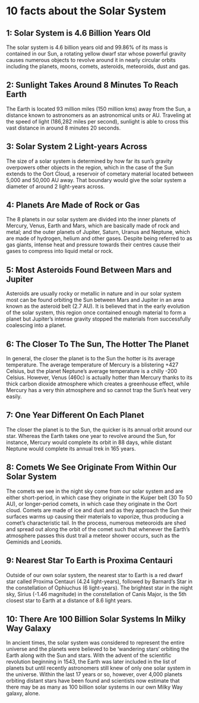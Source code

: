 # 10 facts about the Solar System

## 1: Solar System is 4.6 Billion Years Old

The solar system is 4.6 billion years old and 99.86% of its mass is contained in our Sun, a rotating yellow dwarf star whose powerful gravity causes numerous objects to revolve  around it in nearly circular orbits including the planets, moons, comets, asteroids, meteoroids, dust and gas.

## 2: Sunlight Takes Around 8 Minutes To Reach Earth

The Earth is located 93 million miles (150 million kms) away from the Sun, a distance known to astronomers as an astronomical units or AU. Traveling at the speed of light (186,282 miles per second), sunlight is able to cross this vast distance in around 8 minutes 20 seconds.

## 3: Solar System 2 Light-years Across

The size of a solar system is determined by how far its sun’s gravity overpowers other objects in the region, which in the case of the Sun extends to the Oort Cloud, a reservoir of cometary material located between 5,000 and 50,000 AU away. That boundary would give the solar system a diameter of around 2 light-years across.

## 4: Planets Are Made of Rock or Gas

The 8 planets in our solar system are divided into the inner planets of Mercury, Venus, Earth and Mars, which are basically made of rock and metal; and the outer planets of Jupiter, Saturn, Uranus and Neptune, which are made of hydrogen, helium and other gases. Despite being referred to as gas giants, intense heat and pressure towards their centres cause their gases to compress into liquid metal or rock.

## 5: Most Asteroids Found Between Mars and Jupiter

Asteroids are usually rocky or metallic in nature and in our solar system most can be found orbiting the Sun between Mars and Jupiter in an area known as the asteroid belt (2.7 AU). It is believed that in the early evolution of the solar system, this region once contained enough material to form a planet but Jupiter’s intense gravity stopped the materials from successfully coalescing into a planet.

## 6: The Closer To The Sun, The Hotter The Planet

In general, the closer the planet is to the Sun the hotter is its average temperature. The average temperature of Mercury is a blistering +427 Celsius, but the planet Neptune’s average temperature is a chilly -200 Celsius. However, Venus (460c) is actually hotter than Mercury thanks to its thick carbon dioxide atmosphere which creates a greenhouse effect, while Mercury has a very thin atmosphere and so cannot trap the Sun’s heat very easily.

## 7: One Year Different On Each Planet

The closer the planet is to the Sun, the quicker is its annual orbit around our star. Whereas the Earth takes one year to revolve around the Sun, for instance, Mercury would complete its orbit in 88 days, while distant Neptune would complete its annual trek in 165 years.

## 8: Comets We See Originate From Within Our Solar System

The comets we see in the night sky come from our solar system and are either short-period, in which case they originate in the Kuiper belt (30 To 50 AU), or longer-period comets, in which case they originate in the Oort cloud. Comets are made of ice and dust and as they approach the Sun their surfaces warms up causing their materials to vaporize, thus producing a comet’s characteristic tail. In the process, numerous meteoroids are shed and spread out along the orbit of the comet such that whenever the Earth’s atmosphere passes this dust trail a meteor shower occurs, such as the Geminids and Leonids.

## 9: Nearest Star To Earth is Proxima Centauri

Outside of our own solar system, the nearest star to Earth is a red dwarf star called Proxima Centauri (4.24 light-years), followed by Barnard’s Star in the constellation of Ophiuchus (6 light-years). The brightest star in the night sky, Sirius (-1.46 magnitude) in the constellation of Canis Major, is the 5th closest star to Earth at a distance of 8.6 light years.

## 10: There Are 100 Billion Solar Systems In Milky Way Galaxy

In ancient times, the solar system was considered to represent the entire universe and the planets were believed to be ‘wandering stars‘ orbiting the Earth along with the Sun and stars. With the advent of the scientific revolution beginning in 1543, the Earth was later included in the list of planets but until recently astronomers still knew of only one solar system in the universe. Within the last 17 years or so, however, over 4,000 planets orbiting distant stars have been found and scientists now estimate that there may be as many as 100 billion solar systems in our own Milky Way galaxy, alone.